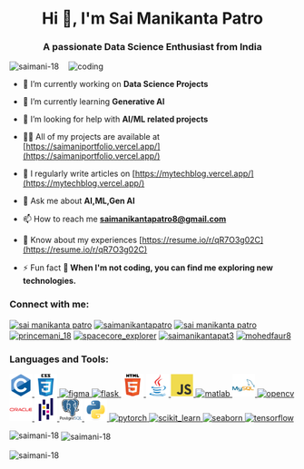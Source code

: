 <h1 align="center">Hi 👋, I'm Sai Manikanta Patro</h1>
<h3 align="center">A passionate Data Science Enthusiast from India</h3>
<img align="right" alt="coding" width="400" src="/Users/KIIT/Downloads/robot.png
<p align="left"> <img src="https://komarev.com/ghpvc/?username=saimani-18&label=Profile%20views&color=0e75b6&style=flat" alt="saimani-18" /> </p>

- 🔭 I’m currently working on **Data Science Projects**

- 🌱 I’m currently learning **Generative AI**

- 🤝 I’m looking for help with **AI/ML related projects**

- 👨‍💻 All of my projects are available at [https://saimaniportfolio.vercel.app/](https://saimaniportfolio.vercel.app/)

- 📝 I regularly write articles on [https://mytechblog.vercel.app/](https://mytechblog.vercel.app/)

- 💬 Ask me about **AI,ML,Gen AI**

- 📫 How to reach me **saimanikantapatro8@gmail.com**

- 📄 Know about my experiences [https://resume.io/r/qR7O3g02C](https://resume.io/r/qR7O3g02C)

- ⚡ Fun fact **🌟 When I'm not coding, you can find me exploring new technologies.**

<h3 align="left">Connect with me:</h3>
<p align="left">
<a href="https://linkedin.com/in/sai manikanta patro" target="blank"><img align="center" src="https://raw.githubusercontent.com/rahuldkjain/github-profile-readme-generator/master/src/images/icons/Social/linked-in-alt.svg" alt="sai manikanta patro" height="30" width="40" /></a>
<a href="https://kaggle.com/saimanikantapatro" target="blank"><img align="center" src="https://raw.githubusercontent.com/rahuldkjain/github-profile-readme-generator/master/src/images/icons/Social/kaggle.svg" alt="saimanikantapatro" height="30" width="40" /></a>
<a href="https://fb.com/sai manikanta patro" target="blank"><img align="center" src="https://raw.githubusercontent.com/rahuldkjain/github-profile-readme-generator/master/src/images/icons/Social/facebook.svg" alt="sai manikanta patro" height="30" width="40" /></a>
<a href="https://instagram.com/princemani_18" target="blank"><img align="center" src="https://raw.githubusercontent.com/rahuldkjain/github-profile-readme-generator/master/src/images/icons/Social/instagram.svg" alt="princemani_18" height="30" width="40" /></a>
<a href="https://www.youtube.com/c/spacecore_explorer" target="blank"><img align="center" src="https://raw.githubusercontent.com/rahuldkjain/github-profile-readme-generator/master/src/images/icons/Social/youtube.svg" alt="spacecore_explorer" height="30" width="40" /></a>
<a href="https://www.hackerrank.com/saimanikantapat3" target="blank"><img align="center" src="https://raw.githubusercontent.com/rahuldkjain/github-profile-readme-generator/master/src/images/icons/Social/hackerrank.svg" alt="saimanikantapat3" height="30" width="40" /></a>
<a href="https://www.leetcode.com/mohedfaur8" target="blank"><img align="center" src="https://raw.githubusercontent.com/rahuldkjain/github-profile-readme-generator/master/src/images/icons/Social/leet-code.svg" alt="mohedfaur8" height="30" width="40" /></a>
</p>

<h3 align="left">Languages and Tools:</h3>
<p align="left"> <a href="https://www.cprogramming.com/" target="_blank" rel="noreferrer"> <img src="https://raw.githubusercontent.com/devicons/devicon/master/icons/c/c-original.svg" alt="c" width="40" height="40"/> </a> <a href="https://www.w3schools.com/css/" target="_blank" rel="noreferrer"> <img src="https://raw.githubusercontent.com/devicons/devicon/master/icons/css3/css3-original-wordmark.svg" alt="css3" width="40" height="40"/> </a> <a href="https://www.figma.com/" target="_blank" rel="noreferrer"> <img src="https://www.vectorlogo.zone/logos/figma/figma-icon.svg" alt="figma" width="40" height="40"/> </a> <a href="https://flask.palletsprojects.com/" target="_blank" rel="noreferrer"> <img src="https://www.vectorlogo.zone/logos/pocoo_flask/pocoo_flask-icon.svg" alt="flask" width="40" height="40"/> </a> <a href="https://www.w3.org/html/" target="_blank" rel="noreferrer"> <img src="https://raw.githubusercontent.com/devicons/devicon/master/icons/html5/html5-original-wordmark.svg" alt="html5" width="40" height="40"/> </a> <a href="https://www.java.com" target="_blank" rel="noreferrer"> <img src="https://raw.githubusercontent.com/devicons/devicon/master/icons/java/java-original.svg" alt="java" width="40" height="40"/> </a> <a href="https://developer.mozilla.org/en-US/docs/Web/JavaScript" target="_blank" rel="noreferrer"> <img src="https://raw.githubusercontent.com/devicons/devicon/master/icons/javascript/javascript-original.svg" alt="javascript" width="40" height="40"/> </a> <a href="https://www.mathworks.com/" target="_blank" rel="noreferrer"> <img src="https://upload.wikimedia.org/wikipedia/commons/2/21/Matlab_Logo.png" alt="matlab" width="40" height="40"/> </a> <a href="https://www.mysql.com/" target="_blank" rel="noreferrer"> <img src="https://raw.githubusercontent.com/devicons/devicon/master/icons/mysql/mysql-original-wordmark.svg" alt="mysql" width="40" height="40"/> </a> <a href="https://opencv.org/" target="_blank" rel="noreferrer"> <img src="https://www.vectorlogo.zone/logos/opencv/opencv-icon.svg" alt="opencv" width="40" height="40"/> </a> <a href="https://www.oracle.com/" target="_blank" rel="noreferrer"> <img src="https://raw.githubusercontent.com/devicons/devicon/master/icons/oracle/oracle-original.svg" alt="oracle" width="40" height="40"/> </a> <a href="https://pandas.pydata.org/" target="_blank" rel="noreferrer"> <img src="https://raw.githubusercontent.com/devicons/devicon/2ae2a900d2f041da66e950e4d48052658d850630/icons/pandas/pandas-original.svg" alt="pandas" width="40" height="40"/> </a> <a href="https://www.postgresql.org" target="_blank" rel="noreferrer"> <img src="https://raw.githubusercontent.com/devicons/devicon/master/icons/postgresql/postgresql-original-wordmark.svg" alt="postgresql" width="40" height="40"/> </a> <a href="https://www.python.org" target="_blank" rel="noreferrer"> <img src="https://raw.githubusercontent.com/devicons/devicon/master/icons/python/python-original.svg" alt="python" width="40" height="40"/> </a> <a href="https://pytorch.org/" target="_blank" rel="noreferrer"> <img src="https://www.vectorlogo.zone/logos/pytorch/pytorch-icon.svg" alt="pytorch" width="40" height="40"/> </a> <a href="https://scikit-learn.org/" target="_blank" rel="noreferrer"> <img src="https://upload.wikimedia.org/wikipedia/commons/0/05/Scikit_learn_logo_small.svg" alt="scikit_learn" width="40" height="40"/> </a> <a href="https://seaborn.pydata.org/" target="_blank" rel="noreferrer"> <img src="https://seaborn.pydata.org/_images/logo-mark-lightbg.svg" alt="seaborn" width="40" height="40"/> </a> <a href="https://www.tensorflow.org" target="_blank" rel="noreferrer"> <img src="https://www.vectorlogo.zone/logos/tensorflow/tensorflow-icon.svg" alt="tensorflow" width="40" height="40"/> </a> </p>

<p><img align="left" src="https://github-readme-stats.vercel.app/api/top-langs?username=saimani-18&show_icons=true&locale=en&layout=compact" alt="saimani-18" /></p>

<p>&nbsp;<img align="center" src="https://github-readme-stats.vercel.app/api?username=saimani-18&show_icons=true&locale=en" alt="saimani-18" /></p>

<p><img align="center" src="https://github-readme-streak-stats.herokuapp.com/?user=saimani-18&" alt="saimani-18" /></p>
